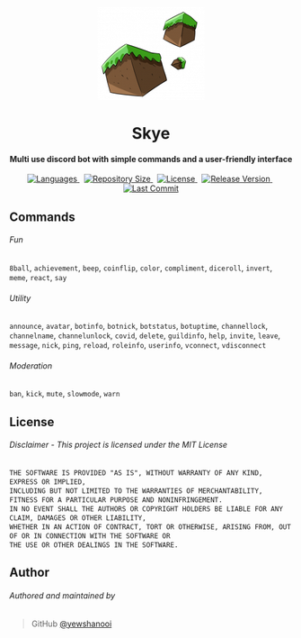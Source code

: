 <p align="center">
    <img src=".github/readme_icon.png" width="190" height="165"/>
</p>

<h1 align="center">
    Skye
    <br>
</h1>

<h4 align="center">Multi use discord bot with simple commands and a user-friendly interface</h4>

<p align="center">
    <a href="https://github.com/yewshanooi/skye">
        <img alt="Languages" src="https://img.shields.io/github/languages/top/yewshanooi/skye?style=flat-square">
    </a>
    &nbsp;
    <a href="https://github.com/yewshanooi/skye">
  	    <img alt="Repository Size" src="https://img.shields.io/github/repo-size/yewshanooi/skye?style=flat-square">
    </a>
    &nbsp;
    <a href="https://github.com/yewshanooi/skye">
        <img alt="License" src="https://img.shields.io/github/license/yewshanooi/skye?style=flat-square">
    </a>
    &nbsp;
    <a href="https://github.com/yewshanooi/skye">
        <img alt="Release Version" src="https://img.shields.io/github/v/release/yewshanooi/skye?include_prereleases&style=flat-square">
    </a>
    &nbsp;
    <a href="https://github.com/yewshanooi/skye">
        <img alt="Last Commit" src="https://img.shields.io/github/last-commit/yewshanooi/skye?style=flat-square">
    </a>
</p>

## Commands
###### Fun
`8ball`, `achievement`, `beep`, `coinflip`, `color`, `compliment`, `diceroll`, `invert`, `meme`, `react`, `say`

###### Utility 
`announce`, `avatar`, `botinfo`, `botnick`, `botstatus`, `botuptime`, `channellock`, `channelname`, `channelunlock`, `covid`, `delete`, `guildinfo`, `help`, `invite`, `leave`, `message`, `nick`, `ping`, `reload`, `roleinfo`, `userinfo`, `vconnect`, `vdisconnect`

###### Moderation
`ban`, `kick`, `mute`, `slowmode`, `warn`

## License
###### Disclaimer - This project is licensed under the MIT License
```
THE SOFTWARE IS PROVIDED "AS IS", WITHOUT WARRANTY OF ANY KIND, EXPRESS OR IMPLIED, 
INCLUDING BUT NOT LIMITED TO THE WARRANTIES OF MERCHANTABILITY, FITNESS FOR A PARTICULAR PURPOSE AND NONINFRINGEMENT. 
IN NO EVENT SHALL THE AUTHORS OR COPYRIGHT HOLDERS BE LIABLE FOR ANY CLAIM, DAMAGES OR OTHER LIABILITY, 
WHETHER IN AN ACTION OF CONTRACT, TORT OR OTHERWISE, ARISING FROM, OUT OF OR IN CONNECTION WITH THE SOFTWARE OR 
THE USE OR OTHER DEALINGS IN THE SOFTWARE.
```

## Author
###### Authored and maintained by
> GitHub [@yewshanooi](https://github.com/yewshanooi)